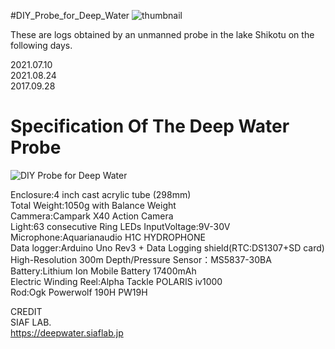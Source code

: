 #DIY_Probe_for_Deep_Water
<img src="https://github.com/siaflab/Deep_Water_Data_Logging-Lake_Shikotu/blob/main/DIY_Probe_for_Deep_Water/thumbnail.png" alt="thumbnail" title="thumbnail">  

These are logs obtained by an unmanned probe in the lake Shikotu on the following days.
  
2021.07.10  
2021.08.24  
2017.09.28

# Specification Of The Deep Water Probe
<img src="https://github.com/siaflab/Deep_Water_Data_Logging_At_Lake_Shikotu/blob/main/DIY_Probe_for_Deep_Water/probe.png" title="DIY Probe for Deep Water">  
  
Enclosure:4 inch cast acrylic tube (298mm)  
Total Weight:1050g with Balance Weight  
Cammera:Campark X40 Action Camera  
Light:63 consecutive Ring LEDs InputVoltage:9V-30V  
Microphone:Aquarianaudio H1C HYDROPHONE  
Data logger:Arduino Uno Rev3 + Data Logging shield(RTC:DS1307+SD card)  
High-Resolution 300m Depth/Pressure Sensor：MS5837-30BA  
Battery:Lithium Ion Mobile Battery 17400mAh  
Electric Winding Reel:Alpha Tackle POLARIS iv1000  
Rod:Ogk Powerwolf 190H PW19H  
  
CREDIT  
SIAF LAB.  
https://deepwater.siaflab.jp
